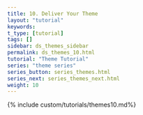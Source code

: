 ```yaml
---
title: 10. Deliver Your Theme
layout: "tutorial"
keywords:
t_type: [tutorial]
tags: []
sidebar: ds_themes_sidebar
permalink: ds_themes_10.html
tutorial: "Theme Tutorial"
series: "theme series"
series_button: series_themes.html
series_next: series_themes_next.html
weight: 10
---
```

{% include custom/tutorials/themes10.md%}
